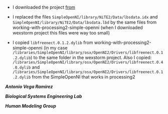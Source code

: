 * I downloaded the project [from](https://github.com/wexstorm/simple-openni)

* I replaced the files ```SimpleOpenNI/library/NiTE2/Data/lbsdata.idx``` and ```SimpleOpenNI/library/NiTE2/Data/lbsdata.lbd```
by the same files from working-with-processing2-simple-openni (when I downloaded wexstorm project this files were way too small)

* I copied ```libfreenect.0.1.2.dylib``` from working-with-processing2-simple-openni
  (in my case ```/libraries/SimpleOpenNI/library/osx/OpenNI2/Drivers/libfreenect.0.1.2.dylib```)
  to the same folder in the wexstorm project. Also I copied:                  ```/libraries/SimpleOpenNI/library/osx/OpenNI2/Drivers/libfreenect.0.4.0.dylib``` and ```/libraries/SimpleOpenNI/library/osx/OpenNI2/Drivers/libfreenect.0.1.2.dylib```
  from the SimpleOpenNI that works in processing2

***Antonio Vega Ramirez***

***Biological Systems Engineering Lab***

***Human Modeling Group***
